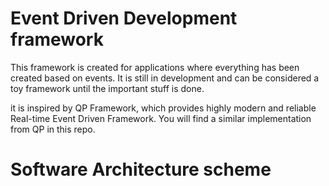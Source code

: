# Event Driven Development framework

This framework is created for applications where everything has been created based on events. It is still in development and can be considered a toy framework until the important stuff is done.

it is inspired by QP Framework, which provides highly modern and reliable Real-time Event Driven Framework. You will find a similar implementation from QP in this repo.

# Software Architecture scheme









